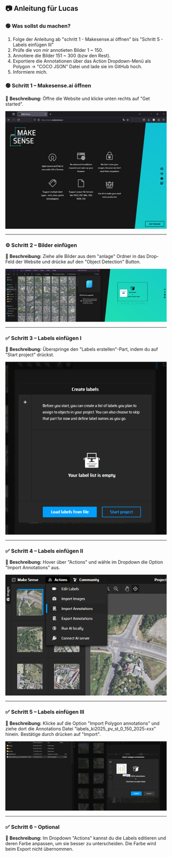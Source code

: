 ## 📷 Anleitung für Lucas

### 🟢 Was sollst du machen?
1. Folge der Anleitung ab "schritt 1 - Makesense.ai öffnen" bis "Schritt 5 - Labels einfügen III"
2. Prüfe die von mir annotieten Bilder 1 ~ 150.
3. Annotiere die Bilder 151 ~ 300 (bzw den Rest).
4. Exportiere die Annotationen über das Action Dropdown-Menü als Polygon -> "COCO JSON" Datei und lade sie im GitHub hoch.
5. Informiere mich.



### 🟢 Schritt 1 – Makesense.ai öffnen

📄 **Beschreibung:** Öffne die Website und klicke unten rechts auf "Get started".

![Projekt starten](./tutorial/start1.png)

---

### ⚙️ Schritt 2 – Bilder einfügen

📄 **Beschreibung:** Ziehe alle Bilder aus dem "anlage" Ordner in das Drop-Feld der Website und drücke auf den "Object Detection" Button.

![Bilder einfügen](./tutorial/start2.png)

---

### ✅ Schritt 3 – Labels einfügen I

📄 **Beschreibung:** Überspringe den "Labels erstellen"-Part, indem du auf "Start project" drückst.

![Labels einfügen](./tutorial/start3.png)

---

### ✅ Schritt 4 – Labels einfügen II

📄 **Beschreibung:** Hover über "Actions" und wähle im Dropdown die Option "Import Annotations" aus.

![Labels einfügen](./tutorial/start4.png)

---

### ✅ Schritt 5 – Labels einfügen III

📄 **Beschreibung:** Klicke auf die Option "Import Polygon annotations" und ziehe dort die Annotations Datei "labels_ki2025_pv_st_0_150_2025-xxx" hinein. Bestätige durch drücken auf "Import".

![Labels einfügen](./tutorial/start5.png)

---

### ✅ Schritt 6 – Optional

📄 **Beschreibung:** Im Dropdown "Actions" kannst du die Labels editieren und deren Farbe anpassen, um sie besser zu unterscheiden. Die Farbe wird beim Export nicht übernommen.
